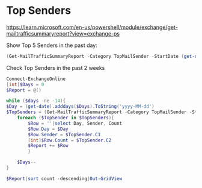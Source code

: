 # Top Senders

https://learn.microsoft.com/en-us/powershell/module/exchange/get-mailtrafficsummaryreport?view=exchange-ps

Show Top 5 Senders in the past day:
```powershell
(Get-MailTrafficSummaryReport -Category TopMailSender -StartDate (get-date).adddays(-1) -EndDate (get-date)|select C1,C2)[0..4]
```

Check Top Senders in the past 2 weeks

```powershell
Connect-ExchangeOnline
[int]$Days = 0
$Report = @()

while ($days -ne -14){
$Day = (get-date).adddays($Days).ToString('yyyy-MM-dd')
$TopSenders = (Get-MailTrafficSummaryReport -Category TopMailSender -StartDate (get-date).adddays($Days) -EndDate (get-date).adddays($Days)|select C1,C2)
    foreach ($TopSender in $TopSenders){
        $Row = ''|select Day, Sender, Count
        $Row.Day = $Day
        $Row.Sender = $TopSender.C1
        [int]$Row.Count = $TopSender.C2
        $Report += $Row
        }

    $Days--
}

$Report|sort count -descending|Out-GridView
```

